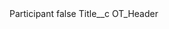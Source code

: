 <?xml version="1.0" encoding="UTF-8"?>
<CustomMetadata xmlns="http://soap.sforce.com/2006/04/metadata" xmlns:xsi="http://www.w3.org/2001/XMLSchema-instance" xmlns:xsd="http://www.w3.org/2001/XMLSchema">
    <label>Participant</label>
    <protected>false</protected>
    <values>
        <field>Title__c</field>
        <value xsi:type="xsd:string">OT_Header</value>
    </values>
</CustomMetadata>
